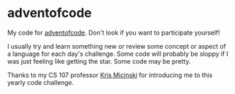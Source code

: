 # adventofcode

My code for [adventofcode](https://adventofcode.com). Don't look if you want to participate yourself!

I usually try and learn something new or review some concept or aspect of a language for each day's challenge. Some code will probably be sloppy if I was just feeling like getting the star. Some code may be pretty.

Thanks to my CS 107 professor [Kris Micinski](http://kmicinski.com/) for introducing me to this yearly code challenge.